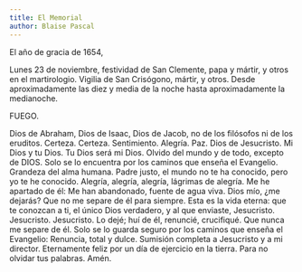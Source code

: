 ```yaml
---
title: El Memorial
author: Blaise Pascal
---
```


El año de gracia de 1654,

Lunes 23 de noviembre, festividad de San Clemente, papa y mártir, y otros en el martirologio.
Vigilia de San Crisógono, mártir, y otros.
Desde aproximadamente las diez y media de la noche hasta aproximadamente la medianoche.

FUEGO.

Dios de Abraham, Dios de Isaac, Dios de Jacob,
no de los filósofos ni de los eruditos.
Certeza. Certeza. Sentimiento. Alegría. Paz.
Dios de Jesucristo.
Mi Dios y tu Dios.
Tu Dios será mi Dios.
Olvido del mundo y de todo, excepto de DIOS.
Solo se lo encuentra por los caminos que enseña el Evangelio.
Grandeza del alma humana.
Padre justo, el mundo no te ha conocido, pero yo te he conocido.
Alegría, alegría, alegría, lágrimas de alegría.
Me he apartado de él:
Me han abandonado, fuente de agua viva.
Dios mío, ¿me dejarás?
Que no me separe de él para siempre.
Esta es la vida eterna: que te conozcan a ti, el único Dios verdadero, y al que enviaste, Jesucristo.
Jesucristo.
Jesucristo.
Lo dejé; huí de él, renuncié, crucifiqué.
Que nunca me separe de él.
Solo se lo guarda seguro por los caminos que enseña el Evangelio:
Renuncia, total y dulce.
Sumisión completa a Jesucristo y a mi director.
Eternamente feliz por un día de ejercicio en la tierra.
Para no olvidar tus palabras. Amén.
